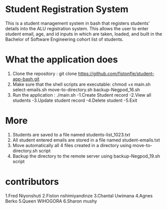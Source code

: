 # Student Registration System

This is a student management system in bash that registers students' details into the ALU registration system. This allows the user to enter student email, age, and id inputs in which are taken, loaded, and built in the Bachelor of Software Engineering cohort list of students.

# What the application does
1. Clone the repository : git clone https://github.com/fistonfle/student-app-bash.git
2. Make sure that the shell scripts are executable:
chmod +x main.sh select-emails.sh move-to-directory.sh backup-Negpod_16.sh
3. Run the application : ./main.sh
    -1.Create Student record
    -2.View all students
    -3.Update student record
    -4.Delete student
    -5.Exit
# More
1. Students are saved to a file named students-list_1023.txt
2. All student entered emails are stored in a file named student-emails.txt
3. Move automatically all 4 files created in a directory using move-to-directory.sh script
4. Backup the directory to the remote server using backup-Negpod_19.sh script
   
# contributors
1.Fred Niyonshuti
2.Fiston nshimiyandinze
3.Chantal Uwimana 
4.Agnes Berko
5.Queen WIHOGORA
6.Sharon mushy

